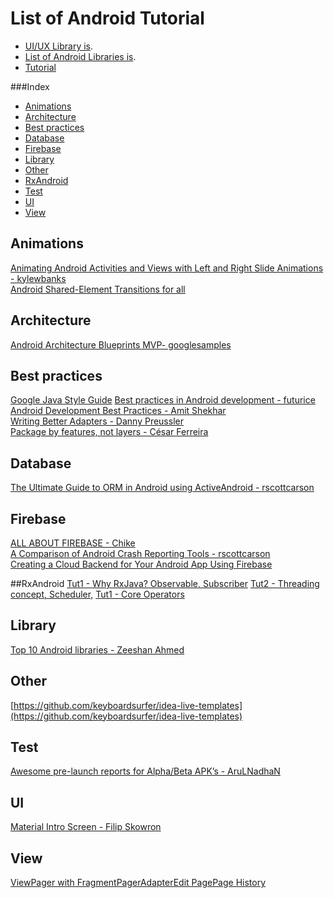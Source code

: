 List of Android Tutorial
======================

* [UI/UX Library is](https://github.com/wasabeef/awesome-android-ui). 
* [List of Android Libraries is](https://github.com/wasabeef/awesome-android-ui). 
* [Tutorial](https://guides.codepath.com/android)

###Index
* [Animations](#animations)
* [Architecture](#architecture)
* [Best practices](#best-practices)
* [Database](#database)
* [Firebase](#firebase)
* [Library](#library)
* [Other](#other)
* [RxAndroid](#rxandroid)
* [Test](#test)
* [UI](#ui)
* [View](#view)

## Animations
[Animating Android Activities and Views with Left and Right Slide Animations - kylewbanks ](https://kylewbanks.com/blog/left-and-right-slide-animations-on-android-activity-or-view)  
[Android Shared-Element Transitions for all ](https://medium.com/@aitorvs/android-shared-element-transitions-for-all-b90e9361507d#.41n5jc48x)

## Architecture
[Android Architecture Blueprints MVP- googlesamples](https://github.com/googlesamples/android-architecture)  

## Best practices
[Google Java Style Guide](http://google.github.io/styleguide/javaguide.html)
[Best practices in Android development - futurice](https://github.com/futurice/android-best-practices)  
[Android Development Best Practices - Amit Shekhar](https://medium.freecodecamp.com/android-development-best-practices-83c94b027fd3#.9ffhkkc07)  
[Writing Better Adapters - Danny Preussler](https://medium.com/@dpreussler/writing-better-adapters-1b09758407d2#.qbbqodllp)  
[Package by features, not layers - César Ferreira](https://medium.com/@cesarmcferreira/package-by-features-not-layers-2d076df1964d#.cd5z41lca)  
## Database
[The Ultimate Guide to ORM in Android using ActiveAndroid - rscottcarson](http://www.rscottcarson.com/2016/09/22/the-ultimate-guide-to-orm-in-android-using-activeandroid-part-1/)  

## Firebase
[ALL ABOUT FIREBASE - Chike](http://chikemgbemena.com/2016/09/27/recap-lagos-launchpad-developers-conference-all-about-firebase/)  
[A Comparison of Android Crash Reporting Tools - rscottcarson](https://www.captechconsulting.com/blogs/a-comparison-of-android-crash-reporting-tools)  
[Creating a Cloud Backend for Your Android App Using Firebase](https://www.sitepoint.com/creating-a-cloud-backend-for-your-android-app-using-firebase/)

##RxAndroid
[Tut1 - Why RxJava? Observable, Subscriber](https://viblo.asia/haint.fit12/posts/aRBeXWqgGWE)
[Tut2 - Threading concept, Scheduler,](https://viblo.asia/haint.fit12/posts/MgNeWWwXeYx)
[Tut1 - Core Operators](https://viblo.asia/haint.fit12/posts/mrDkMrpzvzL)

## Library
[Top 10 Android libraries - Zeeshan Ahmed](http://www.startingandroid.com/top-10-android-libraries-every-android-developer-should-know-about/)  

## Other
[https://github.com/keyboardsurfer/idea-live-templates](https://github.com/keyboardsurfer/idea-live-templates)

## Test
[Awesome pre-launch reports for Alpha/Beta APK’s - AruLNadhaN](https://medium.com/@AruLNadhaN/awesome-pre-launch-reports-for-alpha-beta-apks-9960ac5c403c#.99nxv0vy0) 

## UI
[Material Intro Screen - Filip Skowron ](https://medium.com/tangoagency/material-intro-screen-for-android-apps-c4317fbac923#.676l8le25)  

## View
[ViewPager with FragmentPagerAdapterEdit PagePage History](https://guides.codepath.com/android/ViewPager-with-FragmentPagerAdapter)